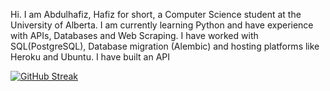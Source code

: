 Hi. I am Abdulhafiz, Hafiz for short, a Computer Science student at the University of Alberta. 
I am currently learning Python and have experience with APIs, Databases and Web Scraping.
I have worked with SQL(PostgreSQL), Database migration (Alembic) and hosting platforms like Heroku and Ubuntu. I have built an API



[![GitHub Streak](https://streak-stats.demolab.com?user=haaffiiizzz&theme=highcontrast&hide_border=true)](https://git.io/streak-stats)
